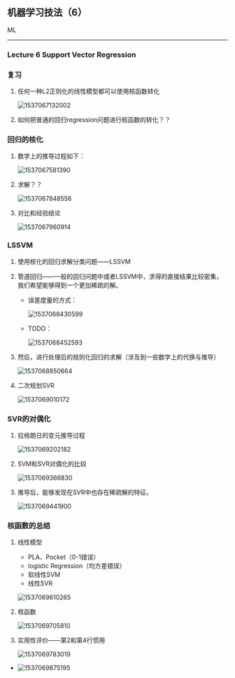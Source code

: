 ## 机器学习技法（6）

ML 

------

### Lecture 6 Support Vector Regression

### 复习

1. 任何一种L2正则化的线性模型都可以使用核函数转化

   ![1537067132002](assets/1537067132002.png)

2. 如何把普通的回归regression问题进行核函数的转化？？

### 回归的核化

1. 数学上的推导过程如下：

   ![1537067581390](assets/1537067581390.png)

2. 求解？？

   ![1537067848556](assets/1537067848556.png)

3. 对比和经验结论

   ![1537067960914](assets/1537067960914.png)



### LSSVM 

1. 使用核化的回归求解分类问题——LSSVM

2. 管道回归——一般的回归问题中或者LSSVM中，求得的直接结果比较密集，我们希望能够得到一个更加稀疏的解。

   - 误差度量的方式：

     ![1537068430599](assets/1537068430599.png)

   - TODO：

     ![1537068452593](assets/1537068452593.png)

3. 然后，进行处理后的规则化回归的求解（涉及到一些数学上的代换与推导）

   ![1537068850664](assets/1537068850664.png)

4. 二次规划SVR

   ![1537069010172](assets/1537069010172.png)



### SVR的对偶化

1. 拉格朗日的变元推导过程

   ![1537069202182](assets/1537069202182.png)

2. SVM和SVR对偶化的比较

   ![1537069366830](assets/1537069366830.png)

3. 推导后，能够发现在SVR中也存在稀疏解的特征。

   ![1537069441900](assets/1537069441900.png)



### 核函数的总结

1. 线性模型

   - PLA、Pocket（0-1错误）
   - logistic Regression（均方差错误）
   - 软线性SVM
   - 线性SVR

   ![1537069610265](assets/1537069610265.png)

2. 核函数

   ![1537069705810](assets/1537069705810.png)

3. 实用性评价——第2和第4行惯用

   ![1537069783019](assets/1537069783019.png)

- ![1537069875195](assets/1537069875195.png)



















































